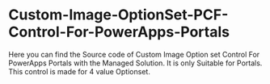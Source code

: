 # Custom-Image-OptionSet-PCF-Control-For-PowerApps-Portals
Here you can find the Source code of Custom Image Option set Control For PowerApps Portals with the Managed Solution. It is only Suitable for Portals. This control is made for 4 value Optionset.
